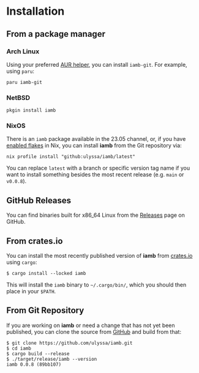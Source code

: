 # Installation

## From a package manager

### Arch Linux

Using your preferred [AUR helper], you can install `iamb-git`. For example,
using `paru`:

```
paru iamb-git
```

### NetBSD

```
pkgin install iamb
```

### NixOS

There is an `iamb` package available in the 23.05 channel, or, if you have
[enabled flakes] in Nix, you can install __iamb__ from the Git repository via:

```
nix profile install "github:ulyssa/iamb/latest"
```

You can replace `latest` with a branch or specific version tag name if you want
to install something besides the most recent release (e.g. `main` or `v0.0.8`).

## GitHub Releases

You can find binaries built for x86\_64 Linux from the [Releases] page on GitHub.

## From crates.io

You can install the most recently published version of __iamb__ from
[crates.io] using `cargo`: 

```
$ cargo install --locked iamb
```

This will install the `iamb` binary to `~/.cargo/bin/`, which you should then
place in your `$PATH`.

## From Git Repository

If you are working on __iamb__ or need a change that has not yet been
published, you can clone the source from [GitHub] and build from that:

```
$ git clone https://github.com/ulyssa/iamb.git
$ cd iamb
$ cargo build --release
$ ./target/release/iamb --version
iamb 0.0.8 (89bb107)
```

[AUR helper]: https://wiki.archlinux.org/title/AUR_helpers
[crates.io]: https://crates.io/crates/iamb
[enabled flakes]: https://nixos.wiki/wiki/Flakes#Enable_flakes
[GitHub]: https://github.com/ulyssa/iamb
[Releases]: https://github.com/ulyssa/iamb/releases/
